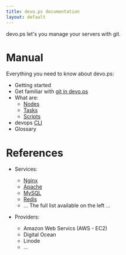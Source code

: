 ```yaml
---
title: devo.ps documentation
layout: default
---
```


devo.ps let's you manage your servers with git.

# Manual

Everything you need to know about devo.ps:

- Getting started
- Get familiar with [git in devo.ps](/manual/Git.html)
- What are:
  - [Nodes](/manual/Nodes.html)
  - [Tasks](/manual/Tasks.html)
  - [Scripts](/manual/Scripts.html)
- devops [CLI](/manual/CLI.html)
- Glossary

# References

- Services:
  - [Nginx](/references/nginx.html)
  - [Apache](/references/apache.html)
  - [MySQL](/references/mysql.html)
  - [Redis](/references/redis.html)
  - ... The full list available on the left ...

- Providers:
  - Amazon Web Servics (AWS - EC2)
  - Digital Ocean
  - Linode
  - ...
